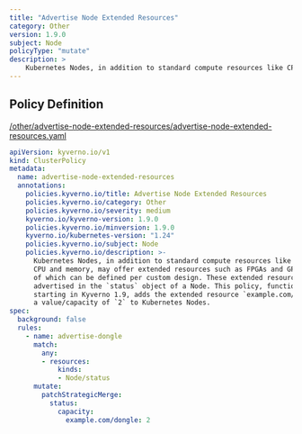 ```yaml
---
title: "Advertise Node Extended Resources"
category: Other
version: 1.9.0
subject: Node
policyType: "mutate"
description: >
    Kubernetes Nodes, in addition to standard compute resources like CPU and memory, may offer extended resources such as FPGAs and GPUs, both of which can be defined per custom design. These extended resources are advertised in the `status` object of a Node. This policy, functional only starting in Kyverno 1.9, adds the extended resource `example.com/dongle` with a value/capacity of `2` to Kubernetes Nodes.
---
```


## Policy Definition
<a href="https://github.com/kyverno/policies/raw/main//other/advertise-node-extended-resources/advertise-node-extended-resources.yaml" target="-blank">/other/advertise-node-extended-resources/advertise-node-extended-resources.yaml</a>

```yaml
apiVersion: kyverno.io/v1
kind: ClusterPolicy
metadata:
  name: advertise-node-extended-resources
  annotations:
    policies.kyverno.io/title: Advertise Node Extended Resources
    policies.kyverno.io/category: Other
    policies.kyverno.io/severity: medium
    kyverno.io/kyverno-version: 1.9.0
    policies.kyverno.io/minversion: 1.9.0
    kyverno.io/kubernetes-version: "1.24"
    policies.kyverno.io/subject: Node
    policies.kyverno.io/description: >-
      Kubernetes Nodes, in addition to standard compute resources like
      CPU and memory, may offer extended resources such as FPGAs and GPUs, both
      of which can be defined per custom design. These extended resources are
      advertised in the `status` object of a Node. This policy, functional only
      starting in Kyverno 1.9, adds the extended resource `example.com/dongle` with
      a value/capacity of `2` to Kubernetes Nodes.
spec:
  background: false
  rules:
    - name: advertise-dongle
      match:
        any:
        - resources:
            kinds:
            - Node/status
      mutate:
        patchStrategicMerge:
          status:
            capacity:
              example.com/dongle: 2
```
